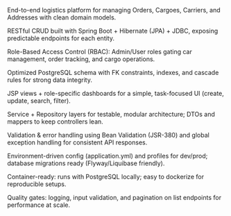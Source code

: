 End-to-end logistics platform for managing Orders, Cargoes, Carriers, and Addresses with clean domain models.

RESTful CRUD built with Spring Boot + Hibernate (JPA) + JDBC, exposing predictable endpoints for each entity.

Role-Based Access Control (RBAC): Admin/User roles gating car management, order tracking, and cargo operations.

Optimized PostgreSQL schema with FK constraints, indexes, and cascade rules for strong data integrity.

JSP views + role-specific dashboards for a simple, task-focused UI (create, update, search, filter).

Service + Repository layers for testable, modular architecture; DTOs and mappers to keep controllers lean.

Validation & error handling using Bean Validation (JSR-380) and global exception handling for consistent API responses.

Environment-driven config (application.yml) and profiles for dev/prod; database migrations ready (Flyway/Liquibase friendly).

Container-ready: runs with PostgreSQL locally; easy to dockerize for reproducible setups.

Quality gates: logging, input validation, and pagination on list endpoints for performance at scale.
